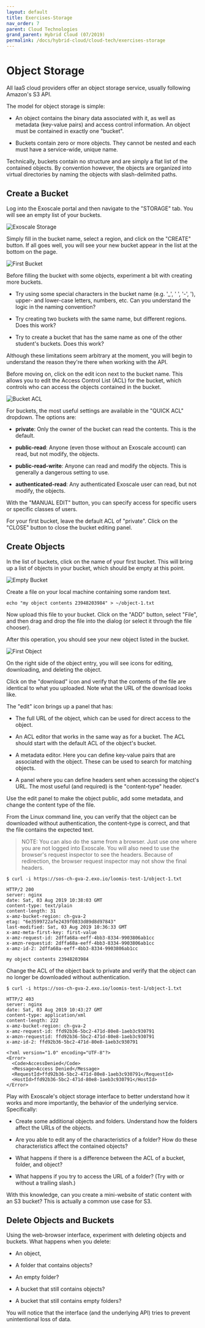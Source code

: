 ```yaml
---
layout: default
title: Exercises-Storage
nav_order: 7
parent: Cloud Technologies
grand_parent: Hybrid Cloud (07/2019)
permalink: /docs/hybrid-cloud/cloud-tech/exercises-storage
---
```


# Object Storage

All IaaS cloud providers offer an object storage service, usually
following Amazon's S3 API.

The model for object storage is simple:

 - An object contains the binary data associated with it, as well as
   metadata (key-value pairs) and access control information. An
   object must be contained in exactly one "bucket".

 - Buckets contain zero or more objects. They cannot be nested and
   each must have a service-wide, unique name.

Technically, buckets contain no structure and are simply a flat list
of the contained objects. By convention however, the objects are
organized into virtual directories by naming the objects with
slash-delimited paths.

## Create a Bucket

Log into the Exoscale portal and then navigate to the "STORAGE"
tab. You will see an empty list of your buckets.

![Exoscale Storage](assets/exoscale-no-buckets.png)

Simply fill in the bucket name, select a region, and click on the
"CREATE" button. If all goes well, you will see your new bucket appear
in the list at the bottom on the page.

![First Bucket](assets/exoscale-first-bucket.png)

Before filling the bucket with some objects, experiment a bit with
creating more buckets.

 - Try using some special characters in the bucket name (e.g. '_', '
   ', '-', '), upper- and lower-case letters, numbers, etc. Can you
   understand the logic in the naming convention?

 - Try creating two buckets with the same name, but different
   regions. Does this work?

 - Try to create a bucket that has the same name as one of the other
   student's buckets.  Does this work?

Although these limitations seem arbitrary at the moment, you will
begin to understand the reason they're there when working with the
API.

Before moving on, click on the edit icon next to the bucket name. This
allows you to edit the Access Control List (ACL) for the bucket, which
controls who can access the objects contained in the bucket.

![Bucket ACL](assets/exoscale-bucket-acl.png)

For buckets, the most useful settings are available in the "QUICK ACL"
dropdown. The options are:

 - **private**: Only the owner of the bucket can read the
   contents. This is the default.
     
 - **public-read**: Anyone (even those without an Exoscale account)
   can read, but not modify, the objects.

 - **public-read-write**: Anyone can read and modify the objects. This
   is generally a dangerous setting to use.

 - **authenticated-read**: Any authenticated Exoscale user can read,
   but not modify, the objects.

With the "MANUAL EDIT" button, you can specify access for specific
users or specific classes of users.

For your first bucket, leave the default ACL of "private".  Click on
the "CLOSE" button to close the bucket editing panel.

## Create Objects

In the list of buckets, click on the name of your first bucket. This
will bring up a list of objects in your bucket, which should be empty
at this point.

![Empty Bucket](assets/exoscale-no-objects.png)

Create a file on your local machine containing some random text.

```
echo "my object contents 23948203984" > ~/object-1.txt
```

Now upload this file to your bucket. Click on the "ADD" button, select
"File", and then drag and drop the file into the dialog (or select it
through the file chooser).

After this operation, you should see your new object listed in the
bucket. 

![First Object](assets/exoscale-first-object.png)

On the right side of the object entry, you will see icons for editing,
downloading, and deleting the object.

Click on the "download" icon and verify that the contents of the file
are identical to what you uploaded. Note what the URL of the download
looks like.

The "edit" icon brings up a panel that has:

 - The full URL of the object, which can be used for direct access to
   the object.

 - An ACL editor that works in the same way as for a bucket. The ACL
   should start with the default ACL of the object's bucket.

 - A metadata editor. Here you can define key-value pairs that are
   associated with the object. These can be used to search for
   matching objects.

 - A panel where you can define headers sent when accessing the
   object's URL. The most useful (and required) is the "content-type"
   header. 

Use the edit panel to make the object public, add some metadata, and
change the content type of the file.

From the Linux command line, you can verify that the object can be
downloaded without authentication, the content-type is correct, and
that the file contains the expected text.

> NOTE: You can also do the same from a browser. Just use one where
> you are not logged into Exoscale. You will also need to use the
> browser's request inspector to see the headers. Because of
> redirection, the browser request inspector may not show the final
> headers. 

```
$ curl -i https://sos-ch-gva-2.exo.io/loomis-test-1/object-1.txt

HTTP/2 200 
server: nginx
date: Sat, 03 Aug 2019 10:38:03 GMT
content-type: text/plain
content-length: 31
x-amz-bucket-region: ch-gva-2
etag: "6e3599722afe2439f0833d89d8d97843"
last-modified: Sat, 03 Aug 2019 10:36:33 GMT
x-amz-meta-first-key: first-value
x-amz-request-id: 2dffa68a-eeff-4bb3-8334-9903806ab1cc
x-amzn-requestid: 2dffa68a-eeff-4bb3-8334-9903806ab1cc
x-amz-id-2: 2dffa68a-eeff-4bb3-8334-9903806ab1cc

my object contents 23948203984
```

Change the ACL of the object back to private and verify that the
object can no longer be downloaded without authentication.

```
$ curl -i https://sos-ch-gva-2.exo.io/loomis-test-1/object-1.txt

HTTP/2 403 
server: nginx
date: Sat, 03 Aug 2019 10:43:27 GMT
content-type: application/xml
content-length: 222
x-amz-bucket-region: ch-gva-2
x-amz-request-id: ffd92b36-5bc2-471d-80e8-1aeb3c930791
x-amzn-requestid: ffd92b36-5bc2-471d-80e8-1aeb3c930791
x-amz-id-2: ffd92b36-5bc2-471d-80e8-1aeb3c930791

<?xml version="1.0" encoding="UTF-8"?>
<Error>
  <Code>AccessDenied</Code>
  <Message>Access Denied</Message>
  <RequestId>ffd92b36-5bc2-471d-80e8-1aeb3c930791</RequestId>
  <HostId>ffd92b36-5bc2-471d-80e8-1aeb3c930791</HostId>
</Error>
```

Play with Exoscale's object storage interface to better understand how
it works and more importantly, the behavior of the underlying
service. Specifically:

 - Create some additional objects and folders. Understand how the
   folders affect the URLs of the objects.

 - Are you able to edit any of the characteristics of a folder?  How
   do these characteristics affect the contained objects? 

 - What happens if there is a difference between the ACL of a bucket,
   folder, and object?

 - What happens if you try to access the URL of a folder? (Try with or
   without a trailing slash.)

With this knowledge, can you create a mini-website of static content
with an S3 bucket?  This is actually a common use case for S3.

## Delete Objects and Buckets

Using the web-browser interface, experiment with deleting objects and
buckets. What happens when you delete:

 - An object,

 - A folder that contains objects?

 - An empty folder?

 - A bucket that still contains objects?

 - A bucket that still contains empty folders?

You will notice that the interface (and the underlying API) tries to
prevent unintentional loss of data.
